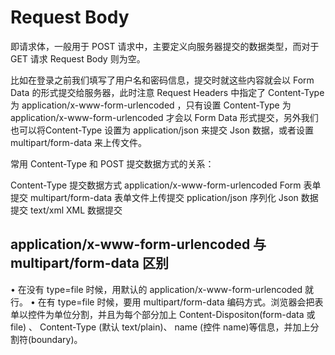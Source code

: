 # **Request Body**

即请求体，一般用于 POST 请求中，主要定义向服务器提交的数据类型，而对于 GET 请求 Request Body 则为空。

比如在登录之前我们填写了用户名和密码信息，提交时就这些内容就会以  Form Data 的形式提交给服务器，此时注意  Request Headers 中指定了 Content-Type 为  application/x-www-form-urlencoded ，只有设置  Content-Type 为  application/x-www-form-urlencoded 才会以  Form Data 形式提交，另外我们也可以将Content-Type 设置为  application/json 来提交  Json 数据，或者设置multipart/form-data 来上传文件。

常用 Content-Type 和 POST 提交数据方式的关系：

Content-Type  提交数据方式
application/x-www-form-urlencoded  Form 表单提交
multipart/form-data  表单文件上传提交
pplication/json  序列化 Json 数据提交
text/xml  XML 数据提交


## application/x-www-form-urlencoded 与 multipart/form-data 区别

•  在没有 type=file 时候，用默认的  application/x-www-form-urlencoded 就行。
•  在有  type=file 时候，要用 multipart/form-data 编码方式。浏览器会把表单以控件为单位分割，并且为每个部分加上 Content-Dispositon(form-data 或 file) 、 Content-Type (默认 text/plain)、 name (控件 name)等信息，并加上分割符(boundary)。